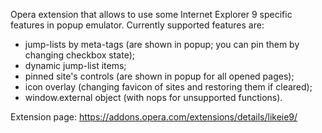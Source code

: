 Opera extension that allows to use some Internet Explorer 9 specific features in popup emulator.
Currently supported features are:

 - jump-lists by meta-tags (are shown in popup; you can pin them by changing checkbox state);
 - dynamic jump-list items;
 - pinned site's controls (are shown in popup for all opened pages);
 - icon overlay (changing favicon of sites and restoring them if cleared);
 - window.external object (with nops for unsupported functions).

Extension page: https://addons.opera.com/extensions/details/likeie9/